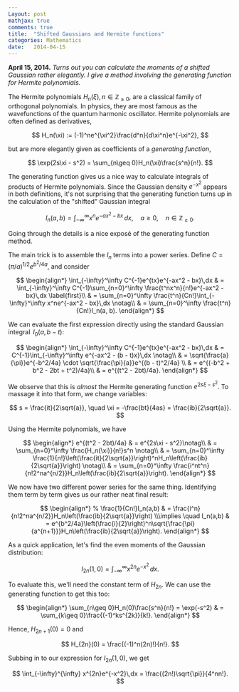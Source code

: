 ```yaml
---
Layout: post
mathjax: true
comments: true
title:  "Shifted Gaussians and Hermite functions"
categories: Mathematics
date:   2014-04-15
---
```


**April 15, 2014.** *Turns out you can calculate the moments of a shifted
  Gaussian rather elegantly. I give a method involving the generating function for Hermite polynomials.*

The Hermite polynomials $H_n(\xi), n \in \mathbb{Z}_{\geq 0}$, are a classical family of orthogonal polynomials. In physics, they are most famous as the wavefunctions of the quantum harmonic oscillator. Hermite polynomials are often defined as derivatives, 

$$ 
H_n(\xi) := (-1)^ne^{\xi^2}\frac{d^n}{d\xi^n}e^{-\xi^2}, 
$$
 
but are more elegantly given as coefficients of a <i>generating function</i>, 

$$ 
\exp(2s\xi - s^2) = \sum_{n\geq 0}H_n(\xi)\frac{s^n}{n!}. 
$$
 
The generating function gives us a nice way to calculate integrals of products of Hermite polynomials. Since the Gaussian density $e^{-x^2}$ appears in both definitions, it's not surprising that the generating function turns up in the calculation of the "shifted" Gaussian integral 

$$ 
I_n(a, b) = \int_{-\infty}^\infty x^ne^{-ax^2 - bx}\,dx, \quad
        a \geq 0, \quad n \in \mathbb{Z}_{\geq0}. 
$$
 
Going through the details is a nice exposé of the generating function method. 
 
The main trick is to assemble the $I_n$ terms into a power series.
 Define $C = (\pi/a)^{1/2} e^{b^2/4a}$, and consider 

$$ 
\begin{align*}
  \int_{-\infty}^\infty C^{-1}e^{tx}e^{-ax^2 - bx}\,dx & = \int_{-\infty}^\infty C^{-1}\sum_{n=0}^\infty \frac{t^nx^n}{n!}e^{-ax^2 - bx}\,dx \label{first}\\
          & = \sum_{n=0}^\infty \frac{t^n}{Cn!}\int_{-\infty}^\infty x^ne^{-ax^2 - bx}\,dx \notag\\
          & = \sum_{n=0}^\infty \frac{t^n}{Cn!}I_n(a, b). \end{align*} 
$$
 
We can evaluate the first expression directly using the standard
Gaussian integral $\,I_0(a, b-t)$:

$$
\begin{align*} 
\int_{-\infty}^\infty C^{-1}e^{tx}e^{-ax^2 - bx}\,dx
           & = C^{-1}\int_{-\infty}^\infty e^{-ax^2 - (b - t)x}\,dx \notag\\
           & =  \sqrt{\frac{a}{\pi}}e^{-b^2/4a} \cdot  \sqrt{\frac{\pi}{a}}e^{(b - t)^2/4a} \\ & = e^{(-b^2 + b^2 - 2bt + t^2)/4a}\\ &  = e^{(t^2 - 2bt)/4a}. 
		   \end{align*}
$$

 We observe that this is <i>almost</i> the Hermite generating function $e^{2s\xi - s^2}$.
 To massage it into that form, we change variables: 

$$ 
s = \frac{it}{2\sqrt{a}}, \quad \xi  = -\frac{bt}{4as} = \frac{ib}{2\sqrt{a}}. 
$$
 
 Using the Hermite polynomials,
 we have

$$
\begin{align*} 
e^{(t^2 - 2bt)/4a} &  = e^{2s\xi - s^2}\notag\\
  & = \sum_{n=0}^\infty \frac{H_n(\xi)}{n!}s^n \notag\\
  & = \sum_{n=0}^\infty \frac{1}{n!}\left(\frac{it}{2\sqrt{a}}\right)^nH_n\left(\frac{ib}{2\sqrt{a}}\right) \notag\\
  & = \sum_{n=0}^\infty
                \frac{i^nt^n}{n!2^na^{n/2}}H_n\left(\frac{ib}{2\sqrt{a}}\right). 
				\end{align*}
$$
				
 We now have two different power series for the same thing. Identifying them term by term gives
 us our rather neat final result:

$$
\begin{align*} 
% \frac{1}{Cn!}I_n(a,b) & = \frac{i^n}{n!2^na^{n/2}}H_n\left(\frac{ib}{2\sqrt{a}}\right) \\\implies \quad 
 I_n(a,b) & =
        e^{b^2/4a}\left(\frac{i}{2}\right)^n\sqrt{\frac{\pi}{a^{n+1}}}H_n\left(\frac{ib}{2\sqrt{a}}\right). 
		\end{align*}
$$

As a quick application, let's find the even moments of the Gaussian distribution: 

$$ 
I_{2n}(1, 0) = \int_{-\infty}^{\infty} x^{2n}e^{-x^2}\,dx. 
$$
 
 To evaluate this, we'll need the constant term of $H_{2n}$.
 We can use the generating function to get this too:

$$
\begin{align*} 
\sum_{n\geq 0}H_n(0)\frac{s^n}{n!} = \exp(-s^2) 
& = \sum_{k\geq 0}\frac{(-1)^ks^{2k}}{k!}. 
\end{align*}
$$

Hence, $H_{2n+1}(0) = 0$ and 

$$ 
H_{2n}(0) = \frac{(-1)^n(2n)!}{n!}. 
$$
 
Subbing in to our expression for $I_{2n}(1, 0)$, we get 

$$ 
\int_{-\infty}^{\infty} x^{2n}e^{-x^2}\,dx = \frac{(2n!)\sqrt{\pi}}{4^nn!}. 
$$
